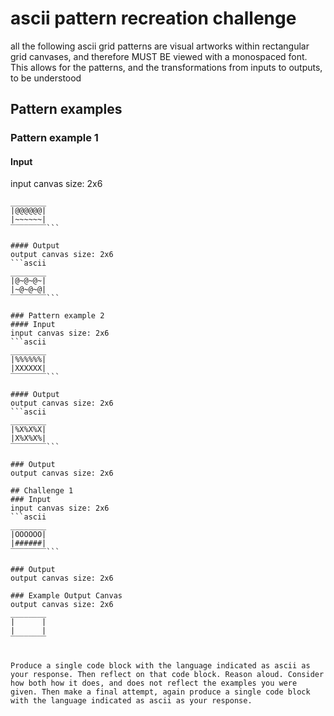 # ascii pattern recreation challenge

all the following ascii grid patterns are visual artworks within rectangular grid canvases, and therefore  MUST BE viewed with a monospaced font. This allows for the patterns, and the transformations from inputs to outputs, to be understood

## Pattern examples

### Pattern example 1
#### Input
input canvas size: 2x6
```ascii
________
|@@@@@@|
|~~~~~~|
‾‾‾‾‾‾‾‾```

#### Output
output canvas size: 2x6
```ascii
________
|@~@~@~|
|~@~@~@|
‾‾‾‾‾‾‾‾```

### Pattern example 2
#### Input
input canvas size: 2x6
```ascii
________
|%%%%%%|
|XXXXXX|
‾‾‾‾‾‾‾‾```

#### Output
output canvas size: 2x6
```ascii
________
|%X%X%X|
|X%X%X%|
‾‾‾‾‾‾‾‾```

### Output
output canvas size: 2x6

## Challenge 1
### Input
input canvas size: 2x6
```ascii
________
|OOOOOO|
|######|
‾‾‾‾‾‾‾‾```

### Output
output canvas size: 2x6

### Example Output Canvas
output canvas size: 2x6
________
|      |
|      |
‾‾‾‾‾‾‾‾


Produce a single code block with the language indicated as ascii as your response. Then reflect on that code block. Reason aloud. Consider how both how it does, and does not reflect the examples you were given. Then make a final attempt, again produce a single code block with the language indicated as ascii as your response.

